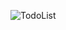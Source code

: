 ![TodoList](https://github.com/krupesh788/TodoList-React/assets/71176180/b58221d1-11f9-4c75-8811-f17f3ca917a2)
